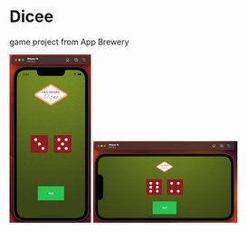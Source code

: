 
# Dicee

game project from App Brewery



![screenshot](https://raw.githubusercontent.com/kawgh1/swift-dice-game/master/Screenshot5.png)
![screenshot](https://raw.githubusercontent.com/kawgh1/swift-dice-game/master/Screenshot6.png)
